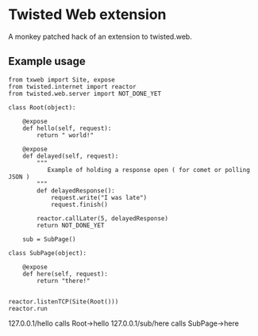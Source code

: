 Twisted Web extension
=====================

   A monkey patched hack of an extension to twisted.web.
   

Example usage
----------------


    from txweb import Site, expose
    from twisted.internet import reactor
    from twisted.web.server import NOT_DONE_YET
    
    class Root(object):
    
        @expose
        def hello(self, request):
            return " world!"
            
        @expose
        def delayed(self, request):
            """
               Example of holding a response open ( for comet or polling JSON )
            """
            def delayedResponse():
                request.write("I was late")
                request.finish()
                
            reactor.callLater(5, delayedResponse)
            return NOT_DONE_YET
            
        sub = SubPage()
            
    class SubPage(object):
        
        @expose
        def here(self, request):
            return "there!"
            
    
    reactor.listenTCP(Site(Root()))
    reactor.run

127.0.0.1/hello   calls Root->hello
127.0.0.1/sub/here calls SubPage->here
